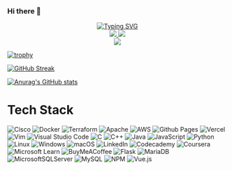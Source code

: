 ### Hi there 👋

<!--
**bolaji2274/bolaji2274** is a ✨ _special_ ✨ repository because its `README.md` (this file) appears on your GitHub profile.
Vuejs, Nodejs, MySQL, JavaScript, Python
Here are some ideas to get you started:

- 🔭 I’m currently working on ... Terraform, Docker, Docker-Compose, Ansible
- -->
<p align="center">
<a href="https://github.com/bolaji2274">
    <img src="https://readme-typing-svg.demolab.com?font=Georgia&size=18&duration=2500&pause=150&multiline=true&width=600&height=90&lines=I+am+Bolaji+Hammed;DevOps+Enginner+%7C+Infrastructure+Engineer+%7C+Site+Reliability+Engineer" alt="Typing SVG" />
</a>
<br/>
<!--
<a href="https://">
    <img src="https://img.shields.io/badge/Website-Portfolio-red?style=flat-square">
</a>  
 -->
<a href="https://www.linkedin.com/in/bolaji-hammed-aa9010234/">
    <img src="https://img.shields.io/badge/-Linkedin-blue?style=flat-square&logo=linkedin">
</a>
<a href="mailto:hammedbolajihammed@gmail.com">
    <img src="https://img.shields.io/badge/-Email-red?style=flat-square&logo=gmail&logoColor=white">
</a>

<br/> 
<a href="https://github.com/bolaji2274">
    <img src="https://github-stats-alpha.vercel.app/api?username=bolaji2274&cc=22272e&tc=37BCF6&ic=fff&bc=0000">
</a>
</p>
<!--
### Sample Projects
<a href="https://github.com/bolaji2274/al-halal-rabbit-farm">
  <img align="center" src="https://github-readme-stats.vercel.app/api/pin/?username=bolaji2274&repo=al-halal-rabbit-farm&theme=graywhite&bg_color=0,ffd6ff,e7c6ff,c8b6ff,adb7ff,bbd0ff&hide_border=true" />
</a>
-->

[![trophy](https://github-profile-trophy.vercel.app/?username=bolaji2274&theme=onedark)](https://github.com/ryo-ma/github-profile-trophy)

[![GitHub Streak](https://streak-stats.demolab.com?user=bolaji2274&theme=gruvbox-duo)](https://git.io/streak-stats)

[![Anurag's GitHub stats](https://github-readme-stats.vercel.app/api?username=bolaji2274)](https://github.com/anuraghazra/github-readme-stats)

# Tech Stack
![Cisco](https://img.shields.io/badge/cisco-%23049fd9.svg?style=for-the-badge&logo=cisco&logoColor=black) ![Docker](https://img.shields.io/badge/docker-%230db7ed.svg?style=for-the-badge&logo=docker&logoColor=white) ![Terraform](https://img.shields.io/badge/terraform-%235835CC.svg?style=for-the-badge&logo=terraform&logoColor=white) ![Apache](https://img.shields.io/badge/apache-%23D42029.svg?style=for-the-badge&logo=apache&logoColor=white)
![AWS](https://img.shields.io/badge/AWS-%23FF9900.svg?style=for-the-badge&logo=amazon-aws&logoColor=white) ![Github Pages](https://img.shields.io/badge/github%20pages-121013?style=for-the-badge&logo=github&logoColor=white) ![Vercel](https://img.shields.io/badge/vercel-%23000000.svg?style=for-the-badge&logo=vercel&logoColor=white) ![Vim](https://img.shields.io/badge/VIM-%2311AB00.svg?style=for-the-badge&logo=vim&logoColor=white) ![Visual Studio Code](https://img.shields.io/badge/Visual%20Studio%20Code-0078d7.svg?style=for-the-badge&logo=visual-studio-code&logoColor=white) ![C](https://img.shields.io/badge/c-%2300599C.svg?style=for-the-badge&logo=c&logoColor=white) ![C++](https://img.shields.io/badge/c++-%2300599C.svg?style=for-the-badge&logo=c%2B%2B&logoColor=white) ![Java](https://img.shields.io/badge/java-%23ED8B00.svg?style=for-the-badge&logo=openjdk&logoColor=white) ![JavaScript](https://img.shields.io/badge/javascript-%23323330.svg?style=for-the-badge&logo=javascript&logoColor=%23F7DF1E) ![Python](https://img.shields.io/badge/python-3670A0?style=for-the-badge&logo=python&logoColor=ffdd54) ![Linux](https://img.shields.io/badge/Linux-FCC624?style=for-the-badge&logo=linux&logoColor=black) ![Windows](https://img.shields.io/badge/Windows-0078D6?style=for-the-badge&logo=windows&logoColor=white) ![macOS](https://img.shields.io/badge/mac%20os-000000?style=for-the-badge&logo=macos&logoColor=F0F0F0) ![LinkedIn](https://img.shields.io/badge/linkedin-%230077B5.svg?style=for-the-badge&logo=linkedin&logoColor=white)
![Codecademy](https://img.shields.io/badge/Codecademy-FFF0E5?style=for-the-badge&logo=codecademy&logoColor=1F243A) ![Coursera](https://img.shields.io/badge/Coursera-%230056D2.svg?style=for-the-badge&logo=Coursera&logoColor=white) ![Microsoft Learn](https://img.shields.io/badge/Microsoft_Learn-258ffa?style=for-the-badge&logo=microsoft&logoColor=white) ![BuyMeACoffee](https://img.shields.io/badge/Buy%20Me%20a%20Coffee-ffdd00?style=for-the-badge&logo=buy-me-a-coffee&logoColor=black) ![Flask](https://img.shields.io/badge/flask-%23000.svg?style=for-the-badge&logo=flask&logoColor=white)
![MariaDB](https://img.shields.io/badge/MariaDB-003545?style=for-the-badge&logo=mariadb&logoColor=white) ![MicrosoftSQLServer](https://img.shields.io/badge/Microsoft%20SQL%20Server-CC2927?style=for-the-badge&logo=microsoft%20sql%20server&logoColor=white) ![MySQL](https://img.shields.io/badge/mysql-%2300f.svg?style=for-the-badge&logo=mysql&logoColor=white) ![NPM](https://img.shields.io/badge/NPM-%23CB3837.svg?style=for-the-badge&logo=npm&logoColor=white) ![Vue.js](https://img.shields.io/badge/vuejs-%2335495e.svg?style=for-the-badge&logo=vuedotjs&logoColor=%234FC08D)
<!--

[![Top Langs](https://github-readme-stats.vercel.app/api/top-langs/?username=bolaji2274)](https://github.com/anuraghazra/github-readme-stats)

![Top Langs](https://github-readme-stats.vercel.app/api/top-langs/?username=bolaji2274&size_weight=0.5&count_weight=0.5)

[![Top Langs](https://github-readme-stats.vercel.app/api/top-langs/?username=bolaji2274&layout=pie)](https://github.com/anuraghazra/github-readme-stats)

-->
 <!--
- 🌱 I’m currently learning ... Terraform, AWS, Ansible
-  
- 👯 I’m looking to collaborate on ... Te  
- 🤔 I’m looking for help with ...
- 💬 Ask me about ...  
- 📫 How to reach me: ...
- 😄 Pronouns: ...
- ⚡ Fun fact: ...
-->
